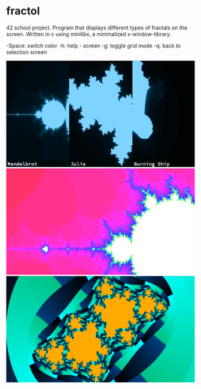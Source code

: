 # fractol
42 school project. Program that displays different types of fractals on the screen.
Written in c using minilibx, a minimalized x-window-library.

-Space: switch color
-h: help - screen
-g: toggle grid mode
-q: back to selection screen

![image1](/images/fractol1.png)![image1](/images/fractol2.png)![image1](/images/fractol3.png)
